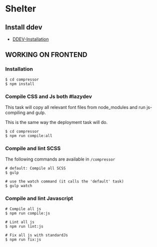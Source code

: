 # Shelter

## Install ddev

* [DDEV-Installation](https://ddev.readthedocs.io/en/latest/)

## WORKING ON FRONTEND

### Installation
	$ cd compressor
	$ npm install

### Compile CSS and Js both #lazydev
This task will copy all relevant font files from node_modules and run js-compiling and gulp.

This is the same way the deployment task will do.  

	$ cd compressor
	$ npm run compile:all

### Compile and lint SCSS
The following commands are available in `/compressor`

	# default: Compile all SCSS
	$ gulp
	
	# use the watch command (it calls the 'default' task)
	$ gulp watch

### Compile and lint Javascript
	# Compile all js
	$ npm run compile:js
	
	# Lint all js
	$ npm run lint:js
	
	# Fix all js with standardJs
	$ npm run fix:js
